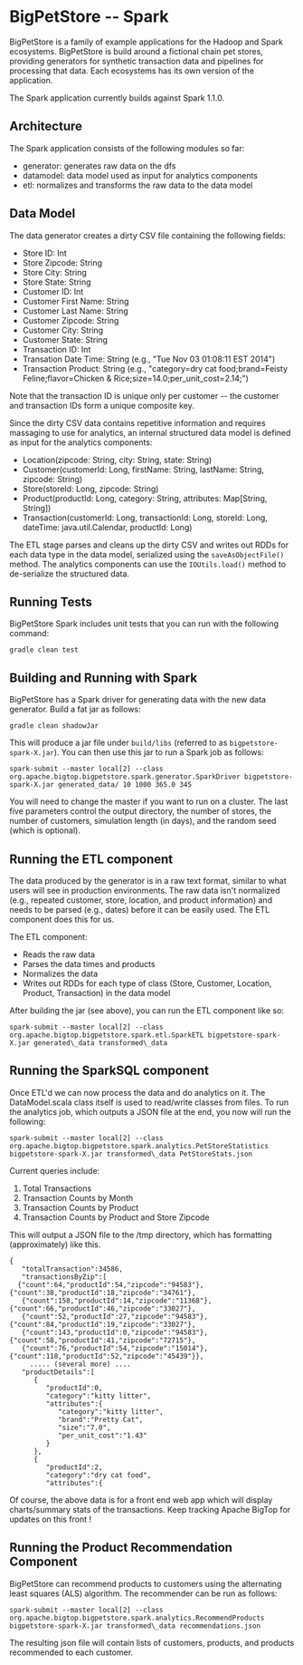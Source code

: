 BigPetStore -- Spark
====================

BigPetStore is a family of example applications for the Hadoop and Spark
ecosystems.  BigPetStore is build around a fictional chain pet stores,
providing generators for synthetic transaction data and pipelines for
processing that data.  Each ecosystems has its own version of the
application.

The Spark application currently builds against Spark 1.1.0.

Architecture
------------
The Spark application consists of the following modules so far:

* generator: generates raw data on the dfs
* datamodel: data model used as input for analytics components
* etl: normalizes and transforms the raw data to the data model

Data Model
----------

The data generator creates a dirty CSV file containing the following fields:

* Store ID: Int
* Store Zipcode: String
* Store City: String
* Store State: String
* Customer ID: Int
* Customer First Name: String
* Customer Last Name: String
* Customer Zipcode: String
* Customer City: String
* Customer State: String
* Transaction ID: Int
* Transation Date Time: String (e.g., "Tue Nov 03 01:08:11 EST 2014")
* Transaction Product: String (e.g., "category=dry cat food;brand=Feisty Feline;flavor=Chicken & Rice;size=14.0;per_unit_cost=2.14;")

Note that the transaction ID is unique only per customer -- the customer and transaction IDs form a unique composite key.

Since the dirty CSV data contains repetitive information and requires massaging to use for analytics, an
internal structured data model is defined as input for the analytics components:

* Location(zipcode: String, city: String, state: String)
* Customer(customerId: Long, firstName: String, lastName: String, zipcode: String)
* Store(storeId: Long, zipcode: String)
* Product(productId: Long, category: String, attributes: Map[String, String])
* Transaction(customerId: Long, transactionId: Long, storeId: Long, dateTime: java.util.Calendar, productId: Long)

The ETL stage parses and cleans up the dirty CSV and writes out RDDs for each data type in the data model, serialized using
the `saveAsObjectFile()` method.  The analytics components can use the `IOUtils.load()` method to de-serialize the structured
data.

Running Tests
-------------
BigPetStore Spark includes unit tests that you can run with the following command:

```
gradle clean test
```

Building and Running with Spark
-------------------------------
BigPetStore has a Spark driver for generating data with the new data generator.
Build a fat jar as follows:

```
gradle clean shadowJar
```

This will produce a jar file under `build/libs` (referred to as `bigpetstore-spark-X.jar`).  You can then
use this jar to run a Spark job as follows:

```
spark-submit --master local[2] --class org.apache.bigtop.bigpetstore.spark.generator.SparkDriver bigpetstore-spark-X.jar generated_data/ 10 1000 365.0 345
```

You will need to change the master if you want to run on a cluster.  The last five parameters control the output directory,
the number of stores, the number of customers, simulation length (in days), and the random seed (which is optional).


Running the ETL component
-------------------------
The data produced by the generator is in a raw text format, similar to what users will see in production environments.
The raw data isn't normalized (e.g., repeated customer, store, location, and product information) and needs to be parsed
(e.g., dates) before it can be easily used.  The ETL component does this for us.

The ETL component:

* Reads the raw data
* Parses the data times and products
* Normalizes the data
* Writes out RDDs for each type of class (Store, Customer, Location, Product, Transaction) in the data model

After building the jar (see above), you can run the ETL component like so:

```
spark-submit --master local[2] --class org.apache.bigtop.bigpetstore.spark.etl.SparkETL bigpetstore-spark-X.jar generated\_data transformed\_data
```

Running the SparkSQL component
-------------------------------

Once ETL'd we can now process the data and do analytics on it.  The DataModel.scala class itself is used to read/write classes
from files.  To run the analytics job, which outputs a JSON file at the end, you now will run the following:

```
spark-submit --master local[2] --class org.apache.bigtop.bigpetstore.spark.analytics.PetStoreStatistics bigpetstore-spark-X.jar transformed\_data PetStoreStats.json
```

Current queries include:

1. Total Transactions
2. Transaction Counts by Month
3. Transaction Counts by Product
4. Transaction Counts by Product and Store Zipcode

This will output a JSON file to the /tmp directory, which has formatting (approximately) like this.

```
{
   "totalTransaction":34586,
   "transactionsByZip":[
  {"count":64,"productId":54,"zipcode":"94583"},{"count":38,"productId":18,"zipcode":"34761"},
   {"count":158,"productId":14,"zipcode":"11368"},{"count":66,"productId":46,"zipcode":"33027"},
   {"count":52,"productId":27,"zipcode":"94583"},{"count":84,"productId":19,"zipcode":"33027"},
   {"count":143,"productId":0,"zipcode":"94583"},{"count":58,"productId":41,"zipcode":"72715"},
   {"count":76,"productId":54,"zipcode":"15014"},{"count":118,"productId":52,"zipcode":"45439"}},
     ..... (several more) ....
   "productDetails":[
      {
         "productId":0,
         "category":"kitty litter",
         "attributes":{
            "category":"kitty litter",
            "brand":"Pretty Cat",
            "size":"7.0",
            "per_unit_cost":"1.43"
         }
      },
      {
         "productId":2,
         "category":"dry cat food",
         "attributes":{
```

Of course, the above data is for a front end web app which will display charts/summary stats of the transactions.
Keep tracking Apache BigTop for updates on this front !

Running the Product Recommendation Component
--------------------------------------------

BigPetStore can recommend products to customers using the alternating least squares (ALS) algorithm. The recommender can be run as follows:

```
spark-submit --master local[2] --class org.apache.bigtop.bigpetstore.spark.analytics.RecommendProducts bigpetstore-spark-X.jar transformed\_data recommendations.json
```

The resulting json file will contain lists of customers, products, and products recommended to each customer.
